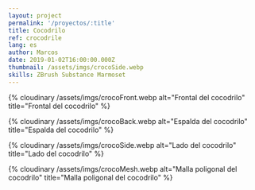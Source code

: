 ```yaml
---
layout: project
permalink: '/proyectos/:title'
title: Cocodrilo
ref: crocodrile
lang: es
author: Marcos
date: 2019-01-02T16:00:00.000Z
thumbnail: /assets/imgs/crocoSide.webp
skills: ZBrush Substance Marmoset
---
```

{% cloudinary /assets/imgs/crocoFront.webp alt="Frontal del cocodrilo" title="Frontal del cocodrilo" %}

{% cloudinary /assets/imgs/crocoBack.webp alt="Espalda del cocodrilo" title="Espalda del cocodrilo" %}

{% cloudinary /assets/imgs/crocoSide.webp alt="Lado del cocodrilo" title="Lado del cocodrilo" %}

{% cloudinary /assets/imgs/crocoMesh.webp alt="Malla poligonal del cocodrilo" title="Malla poligonal del cocodrilo" %}

